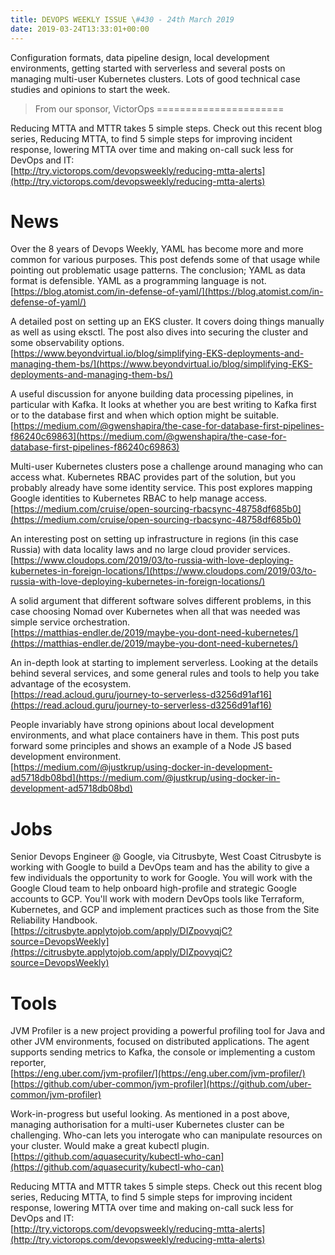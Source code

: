 ```yaml
---
title: DEVOPS WEEKLY ISSUE \#430 - 24th March 2019 
date: 2019-03-24T13:33:01+00:00
---
```


Configuration formats, data pipeline design, local development environments, getting started with serverless and several posts on managing multi-user Kubernetes clusters. Lots of good technical case studies and opinions to start the week.


>From our sponsor, VictorOps
======================

Reducing MTTA and MTTR takes 5 simple steps. Check out this recent blog series, Reducing MTTA, to find 5 simple steps for improving incident response, lowering MTTA over time and making on-call suck less for DevOps and IT:
<br>[http://try.victorops.com/devopsweekly/reducing-mtta-alerts](http://try.victorops.com/devopsweekly/reducing-mtta-alerts)


News
====

Over the 8 years of Devops Weekly, YAML has become more and more common for various purposes. This post defends some of that usage while pointing out problematic usage patterns. The conclusion; YAML as data format is defensible. YAML as a programming language is not.
<br>[https://blog.atomist.com/in-defense-of-yaml/](https://blog.atomist.com/in-defense-of-yaml/)


A detailed post on setting up an EKS cluster. It covers doing things manually as well as using eksctl. The post also dives into securing the cluster and some observability options.
<br>[https://www.beyondvirtual.io/blog/simplifying-EKS-deployments-and-managing-them-bs/](https://www.beyondvirtual.io/blog/simplifying-EKS-deployments-and-managing-them-bs/)


A useful discussion for anyone building data processing pipelines, in particular with Kafka. It looks at whether you are best writing to Kafka first or to the database first and when which option might be suitable.
<br>[https://medium.com/@gwenshapira/the-case-for-database-first-pipelines-f86240c69863](https://medium.com/@gwenshapira/the-case-for-database-first-pipelines-f86240c69863)


Multi-user Kubernetes clusters pose a challenge around managing who can access what. Kubernetes RBAC provides part of the solution, but you probably already have some identity service. This post explores mapping Google identities to Kubernetes RBAC to help manage access.
<br>[https://medium.com/cruise/open-sourcing-rbacsync-48758df685b0](https://medium.com/cruise/open-sourcing-rbacsync-48758df685b0)


An interesting post on setting up infrastructure in regions (in this case Russia) with data locality laws and no large cloud provider services.
<br>[https://www.cloudops.com/2019/03/to-russia-with-love-deploying-kubernetes-in-foreign-locations/](https://www.cloudops.com/2019/03/to-russia-with-love-deploying-kubernetes-in-foreign-locations/)


A solid argument that different software solves different problems, in this case choosing Nomad over Kubernetes when all that was needed was simple service orchestration.
<br>[https://matthias-endler.de/2019/maybe-you-dont-need-kubernetes/](https://matthias-endler.de/2019/maybe-you-dont-need-kubernetes/)


An in-depth look at starting to implement serverless. Looking at the details behind several services, and some general rules and tools to help you take advantage of the ecosystem.
<br>[https://read.acloud.guru/journey-to-serverless-d3256d91af16](https://read.acloud.guru/journey-to-serverless-d3256d91af16)


People invariably have strong opinions about local development environments, and what place containers have in them. This post puts forward some principles and shows an example of a Node JS based development environment.
<br>[https://medium.com/@justkrup/using-docker-in-development-ad5718db08bd](https://medium.com/@justkrup/using-docker-in-development-ad5718db08bd)


Jobs
====

Senior Devops Engineer @ Google, via Citrusbyte, West Coast
Citrusbyte is working with Google to build a DevOps team and has the ability to give a few individuals the opportunity to work for Google. You will work with the Google Cloud team to help onboard high-profile and strategic Google accounts to GCP. You'll work with modern DevOps tools like Terraform, Kubernetes, and GCP and implement practices such as those from the Site Reliability Handbook.
<br>[https://citrusbyte.applytojob.com/apply/DIZpovyqjC?source=DevopsWeekly](https://citrusbyte.applytojob.com/apply/DIZpovyqjC?source=DevopsWeekly)


Tools
====

JVM Profiler is a new project providing a powerful profiling tool for Java and other JVM environments, focused on distributed applications. The agent supports sending metrics to Kafka, the console or implementing a custom reporter,
<br>[https://eng.uber.com/jvm-profiler/](https://eng.uber.com/jvm-profiler/)
<br>[https://github.com/uber-common/jvm-profiler](https://github.com/uber-common/jvm-profiler)


Work-in-progress but useful looking. As mentioned in a post above, managing authorisation for a multi-user Kubernetes cluster can be challenging. Who-can lets you interogate who can manipulate resources on your cluster. Would make a great kubectl plugin.
<br>[https://github.com/aquasecurity/kubectl-who-can](https://github.com/aquasecurity/kubectl-who-can)



Reducing MTTA and MTTR takes 5 simple steps. Check out this recent blog series, Reducing MTTA, to find 5 simple steps for improving incident response, lowering MTTA over time and making on-call suck less for DevOps and IT:
<br>[http://try.victorops.com/devopsweekly/reducing-mtta-alerts](http://try.victorops.com/devopsweekly/reducing-mtta-alerts)



